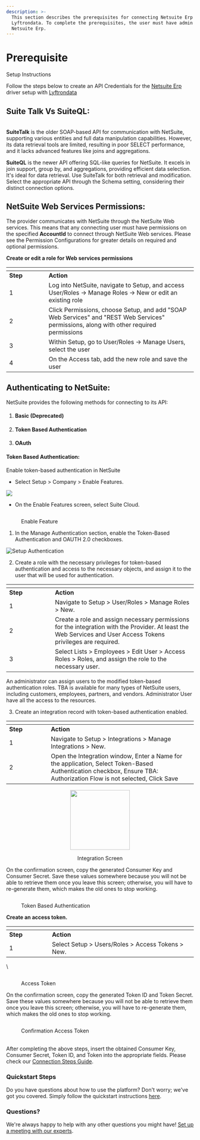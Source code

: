 ```yaml
---
description: >-
  This section describes the prerequisites for connecting Netsuite Erp to
  Lyftrondata. To complete the prerequisites, the user must have admin access to
  Netsuite Erp.
---
```


# Prerequisite

Setup Instructions

Follow the steps below to create an API Credentials for the [Netsuite Erp](https://www.lyftrondata.com/integration/finance-analytics/netsuite-erp/) driver setup with [Lyftrondata](https://www.lyftrondata.com)

## Suite Talk Vs SuiteQL:

\
**SuiteTalk** is the older SOAP-based API for communication with NetSuite, supporting various entities and full data manipulation capabilities. However, its data retrieval tools are limited, resulting in poor SELECT performance, and it lacks advanced features like joins and aggregations.

**SuiteQL** is the newer API offering SQL-like queries for NetSuite. It excels in join support, group by, and aggregations, providing efficient data selection. It's ideal for data retrieval. Use SuiteTalk for both retrieval and modification. Select the appropriate API through the Schema setting, considering their distinct connection options.

## **NetSuite Web Services Permissions:**

The provider communicates with NetSuite through the NetSuite Web services. This means that any connecting user must have permissions on the specified **AccountId** to connect through NetSuite Web services. Please see the Permission Configurations for greater details on required and optional permissions.

**Create or edit a role for Web services permissions**

<table data-header-hidden><thead><tr><th width="90"></th><th></th></tr></thead><tbody><tr><td><strong>Step</strong></td><td><strong>Action</strong></td></tr><tr><td>1</td><td>Log into NetSuite, navigate to Setup, and access User/Roles -> Manage Roles -> New or edit an existing role</td></tr><tr><td>2</td><td>Click Permissions, choose Setup, and add "SOAP Web Services" and "REST Web Services" permissions, along with other required permissions</td></tr><tr><td>3</td><td>Within Setup, go to User/Roles -> Manage Users, select the user</td></tr><tr><td>4</td><td>On the Access tab, add the new role and save the user</td></tr></tbody></table>

## Authenticating to NetSuite:

NetSuite provides the following methods for connecting to its API:

1. #### Basic (Deprecated) <a href="#token-based-authentication" id="token-based-authentication"></a>
2. #### Token Based Authentication <a href="#token-based-authentication" id="token-based-authentication"></a>
3. #### OAuth <a href="#token-based-authentication" id="token-based-authentication"></a>

#### Token Based Authentication: <a href="#token-based-authentication" id="token-based-authentication"></a>

Enable token-based authentication in NetSuite

* Select Setup > Company > Enable Features.

![](https://docs.devart.com/odbc/netsuite/netsuite\_enable\_features.png)

* On the Enable Features screen, select Suite Cloud.

<figure><img src="../../../.gitbook/assets/image (2).png" alt=""><figcaption><p>Enable Feature</p></figcaption></figure>

1. In the Manage Authentication section, enable the Token-Based Authentication and OAUTH 2.0 checkboxes.

![Setup Authentication](https://docs.devart.com/odbc/netsuite/netsuite\_enable\_tba.png)

2. Create a role with the necessary privileges for token-based authentication and access to the necessary objects, and assign it to the user that will be used for authentication.

<table data-header-hidden><thead><tr><th width="107"></th><th></th></tr></thead><tbody><tr><td><strong>Step</strong></td><td><strong>Action</strong></td></tr><tr><td>1</td><td>Navigate to Setup > User/Roles > Manage Roles > New.</td></tr><tr><td>2</td><td>Create a role and assign necessary permissions for the integration with the Provider. At least the Web Services and User Access Tokens privileges are required.</td></tr><tr><td>3</td><td>Select Lists > Employees > Edit User > Access Roles > Roles, and assign the role to the necessary user.</td></tr></tbody></table>

An administrator can assign users to the modified token-based authentication roles. TBA is available for many types of NetSuite users, including customers, employees, partners, and vendors. Administrator User have all the access to the resources.





3. Create an integration record with token-based authentication enabled.

<table data-header-hidden><thead><tr><th width="96"></th><th></th></tr></thead><tbody><tr><td><strong>Step</strong></td><td><strong>Action</strong></td></tr><tr><td>1</td><td>Navigate to Setup > Integrations > Manage Integrations > New.</td></tr><tr><td>2</td><td>Open the Integration window, Enter a Name for the application, Select Token-Based Authentication checkbox, Ensure TBA: Authorization Flow is not selected, Click Save</td></tr></tbody></table>

<div align="center" data-full-width="true">

<figure><img src="../../../.gitbook/assets/image (3).png" alt="" width="160"><figcaption><p>Integration Screen</p></figcaption></figure>

</div>

On the confirmation screen, copy the generated Consumer Key and Consumer Secret. Save these values somewhere because you will not be able to retrieve them once you leave this screen; otherwise, you will have to re-generate them, which makes the old ones to stop working.

<figure><img src="../../../.gitbook/assets/image (4).png" alt=""><figcaption><p>Token Based Authentication</p></figcaption></figure>

**Create an access token.**

<table data-header-hidden><thead><tr><th width="99"></th><th></th></tr></thead><tbody><tr><td><strong>Step</strong></td><td><strong>Action</strong></td></tr><tr><td>1</td><td>Select Setup > Users/Roles > Access Tokens > New.</td></tr></tbody></table>

\


<figure><img src="../../../.gitbook/assets/image (5).png" alt=""><figcaption><p>Access Token</p></figcaption></figure>

On the confirmation screen, copy the generated Token ID and Token Secret. Save these values somewhere because you will not be able to retrieve them once you leave this screen; otherwise, you will have to re-generate them, which makes the old ones to stop working.

<figure><img src="../../../.gitbook/assets/image (6).png" alt=""><figcaption><p>Confirmation Access Token</p></figcaption></figure>

\
After completing the above steps, insert the obtained Consumer Key, Consumer Secret, Token ID, and Token into the appropriate fields. Please check our [Connection Steps Guide](../connection-steps.md).

### Quickstart Steps

Do you have questions about how to use the platform? Don't worry; we've got you covered. Simply follow the quickstart instructions [here](../).

### Questions? <a href="#questions" id="questions"></a>

We're always happy to help with any other questions you might have! [Set up a meeting with our experts](https://www.lyftrondata.com/book-a-meeting/).
